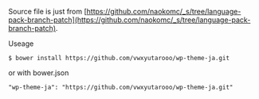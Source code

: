 Source file is just from [https://github.com/naokomc/_s/tree/language-pack-branch-patch](https://github.com/naokomc/_s/tree/language-pack-branch-patch).

Useage

    $ bower install https://github.com/vwxyutarooo/wp-theme-ja.git

or with bower.json

    "wp-theme-ja": "https://github.com/vwxyutarooo/wp-theme-ja.git"

